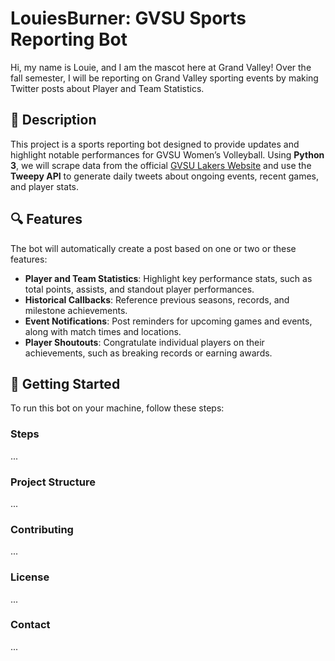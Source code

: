 # LouiesBurner: GVSU Sports Reporting Bot

Hi, my name is Louie, and I am the mascot here at Grand Valley! Over the fall semester, I will be reporting on Grand Valley sporting events by making Twitter posts about Player and Team Statistics.

## 📖 Description
This project is a sports reporting bot designed to provide updates and highlight notable performances for GVSU Women’s Volleyball. Using **Python 3**, we will scrape data from the official [GVSU Lakers Website](https://gvsulakers.com/sports/womens-volleyball/stats/2024) and use the **Tweepy API** to generate daily tweets about ongoing events, recent games, and player stats.

## 🔍 Features
The bot will automatically create a post based on one or two or these features:
- **Player and Team Statistics**: Highlight key performance stats, such as total points, assists, and standout player performances.
- **Historical Callbacks**: Reference previous seasons, records, and milestone achievements.
- **Event Notifications**: Post reminders for upcoming games and events, along with match times and locations.
- **Player Shoutouts**: Congratulate individual players on their achievements, such as breaking records or earning awards.

## 🚀 Getting Started
To run this bot on your machine, follow these steps:

### Steps
...
### Project Structure 
...
### Contributing 
...
### License 
...
### Contact 
...
